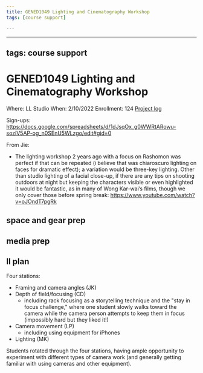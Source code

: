 ```yaml
---
title: GENED1049 Lighting and Cinematography Workshop
tags: [course support]

---
```


---
tags: course support
---
# GENED1049 Lighting and Cinematography Workshop

Where: LL Studio
When: 2/10/2022
Enrollment: 124
[Project log](https://docs.google.com/document/d/155Ihii2BebTsrgs5RAyYt_n9G6tDKlEAPNYO-8oW_4E/edit#heading=h.1v2eawsi4c79)

Sign-ups: https://docs.google.com/spreadsheets/d/1dJsqOx_g0WWRtARowu-soziV5AP-og_n0SEnU5WLzgo/edit#gid=0

From Jie:
* The lighting workshop 2 years ago with a focus on Rashomon was perfect if that can be repeated (i believe that was chiaroscuro lighting on faces for dramatic effect); a variation would be three-key lighting.  Other than studio lighting of a facial close-up, if there are any tips on shooting outdoors at night but keeping the characters visible or even highlighted it would be fantastic, as in many of Wong Kar-wai’s films, though we only cover those before spring break:
https://www.youtube.com/watch?v=oJOndT7pgRk

## space and gear prep
## media prep
## ll plan
Four stations:
* Framing and camera angles (JK)
* Depth of field/focusing (CD)
    * including rack focusing as a storytelling technique and the "stay in focus challenge," where one student slowly walks toward the camera while the camera person attempts to keep them in focus (impossibly hard but they liked it!)
* Camera movement (LP)
    * including using equipment for iPhones
* Lighting (MK)

Students rotated through the four stations, having ample opportunity to experiment with different types of camera work (and generally getting familiar with using cameras and other equipment).
